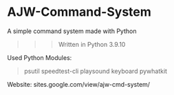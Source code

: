 # AJW-Command-System
A simple command system made with Python

>>> Written in Python 3.9.10

Used Python Modules:
>psutil
>speedtest-cli
>playsound
>keyboard
>pywhatkit

Website: sites.google.com/view/ajw-cmd-system/
